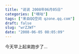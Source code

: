 ```yaml
---
title: "说说 2008年06月05日"
categories: ["嘀咕"]
tags: ["来自QQ空间 qzone.qq.com"]
draft: false
slug: "wrZJWf"
date: "2008-06-05 08:05:09"
---
```


今天早上起来跑步了...
